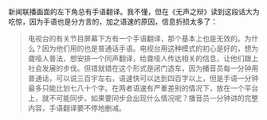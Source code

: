 新闻联播画面的左下角总有手语翻译。我不懂，但在《无声之辩》读到这段话大为吃惊，因为手语也是分方言的，加之语速的原因，信息折损太多了：

> 电视台的有关节目屏幕下方有一个手语翻译，那个基本上也是无效的。为什么？因为他们用的也是普通话手语。电视台用这种模式的初心是好的，想为聋哑人普法，想安排一个同声翻译，给聋哑人传达相关的信息，让他们跟上社会发展的步伐。但错就错在这个形式是闭门造车，因为播音员每一分钟用普通话，可以说三百宇左右，语速快可以达到四百字以上，但是手语一分钟最多只能比划七八十个字。在两者语速有严重差别的情况下，放在一个平台上，就不可能同步。如果要同步会出现什么情况呢？播音员一分钟讲的完整内容，手语翻译要不停地删减。